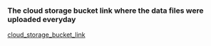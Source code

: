 ### The cloud storage bucket link where the data files were uploaded everyday
[cloud_storage_bucket_link](https://console.cloud.google.com/storage/browser/dl_bls__pub_time_series_pr_landing)